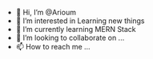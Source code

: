 - 👋 Hi, I’m @Arioum
- 👀 I’m interested in Learning new things
- 🌱 I’m currently learning MERN Stack
- 💞️ I’m looking to collaborate on ...
- 📫 How to reach me ...

<!---
Arioum/Arioum is a ✨ special ✨ repository because its `README.md` (this file) appears on your GitHub profile.
You can click the Preview link to take a look at your changes.
--->
